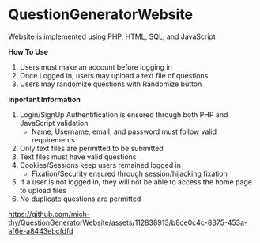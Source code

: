 # QuestionGeneratorWebsite

Website is implemented using PHP, HTML, SQL, and JavaScript

**How To Use**
1. Users must make an account before logging in
2. Once Logged in, users may upload a text file of questions
3. Users may randomize questions with Randomize button

   
**Inportant Information**
1. Login/SignUp Authentification is ensured through both PHP and JavaScript validation
   -  Name, Username, email, and password must follow valid requirements
3. Only text files are permitted to be submitted
4. Text files must have valid questions
5. Cookies/Sessions keep users remained logged in
   -  Fixation/Security ensured through session/hijacking fixation
6. If a user is not logged in, they will not be able to access the home page to upload files
7. No duplicate questions are permitted

https://github.com/mich-thy/QuestionGeneratorWebsite/assets/112838913/b8ce0c4c-8375-453a-af6e-a8443ebcfdfd

